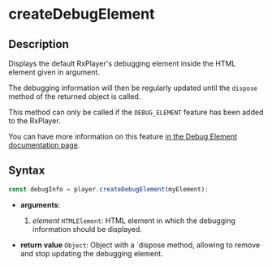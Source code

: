 # createDebugElement

## Description

Displays the default RxPlayer's debugging element inside the HTML element given
in argument.

The debugging information will then be regularly updated until the `dispose`
method of the returned object is called.

This method can only be called if the `DEBUG_ELEMENT` feature has been added to
the RxPlayer.

You can have more information on this feature [in the Debug Element
documentation page](../Miscellaneous/Debug_Element.md).

## Syntax

```js
const debugInfo = player.createDebugElement(myElement);
```

- **arguments**:

  1. _element_ `HTMLElement`: HTML element in which the debugging information
     should be displayed.

- **return value** `Object`: Object with a `dispose method, allowing to remove
  and stop updating the debugging element.

